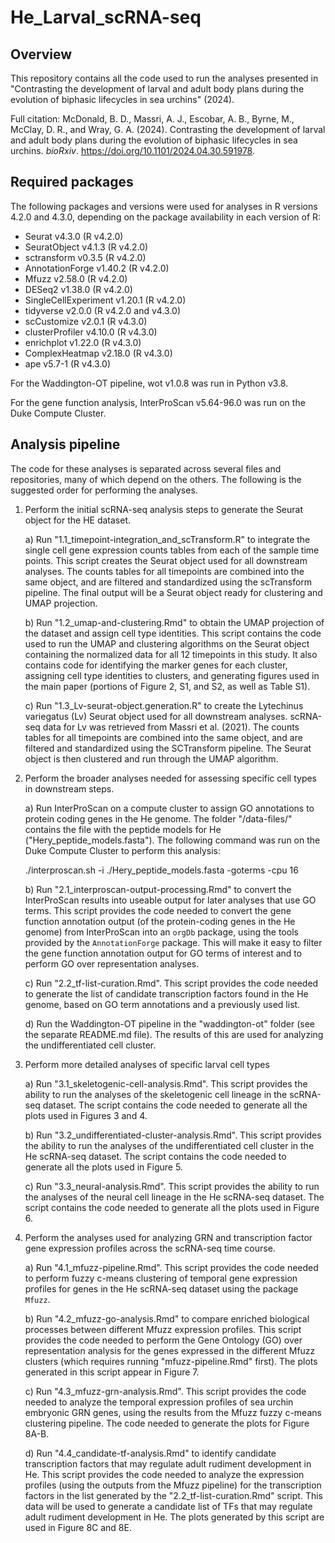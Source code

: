 # He_Larval_scRNA-seq

## Overview

This repository contains all the code used to run the analyses presented in "Contrasting the development of larval and adult body plans during the evolution of biphasic lifecycles in sea urchins" (2024).

Full citation:
McDonald, B. D., Massri, A. J., Escobar, A. B., Byrne, M., McClay, D. R., and Wray, G. A. (2024). Contrasting the development of larval and adult body plans during the evolution of biphasic lifecycles in sea urchins. *bioRxiv*. https://doi.org/10.1101/2024.04.30.591978. 


## Required packages

The following packages and versions were used for analyses in R versions 4.2.0 and 4.3.0, depending on the package availability in each version of R:
- Seurat v4.3.0 (R v4.2.0)
- SeuratObject v4.1.3 (R v4.2.0)
- sctransform v0.3.5 (R v4.2.0)
- AnnotationForge v1.40.2 (R v4.2.0)
- Mfuzz v2.58.0 (R v4.2.0)
- DESeq2 v1.38.0 (R v4.2.0)
- SingleCellExperiment v1.20.1 (R v4.2.0)
- tidyverse v2.0.0 (R v4.2.0 and v4.3.0)
- scCustomize v2.0.1 (R v4.3.0)
- clusterProfiler v4.10.0 (R v4.3.0)
- enrichplot v1.22.0 (R v4.3.0)
- ComplexHeatmap v2.18.0 (R v4.3.0)
- ape v5.7-1 (R v4.3.0)

For the Waddington-OT pipeline, wot v1.0.8 was run in Python v3.8.

For the gene function analysis, InterProScan v5.64-96.0 was run on the Duke Compute Cluster.


## Analysis pipeline

The code for these analyses is separated across several files and repositories, many of which depend on the others. The following is the suggested order for performing the analyses.

1) Perform the initial scRNA-seq analysis steps to generate the Seurat object for the HE dataset.

    a) Run "1.1_timepoint-integration_and_scTransform.R" to integrate the single cell gene expression counts tables from each of the sample time points. This script creates the Seurat object used for all downstream analyses. The counts tables for all timepoints are combined into the same object, and are filtered and standardized using the scTransform pipeline. The final output will be a Seurat object ready for clustering and UMAP projection.
   
    b) Run "1.2_umap-and-clustering.Rmd" to obtain the UMAP projection of the dataset and assign cell type identities. This script contains the code used to run the UMAP and clustering algorithms on the Seurat object containing the normalized data for all 12 timepoints in this study. It also contains code for identifying the marker genes for each cluster, assigning cell type identities to clusters, and generating figures used in the main paper (portions of Figure 2, S1, and S2, as well as Table S1).

    c) Run "1.3_Lv-seurat-object.generation.R" to create the Lytechinus variegatus (Lv) Seurat object used for all downstream analyses. scRNA-seq data for Lv was retrieved from Massri et al. (2021). The counts tables for all timepoints are combined into the same object, and are filtered and standardized using the SCTransform pipeline. The Seurat object is then clustered and run through the UMAP algorithm.

2) Perform the broader analyses needed for assessing specific cell types in downstream steps.

    a) Run InterProScan on a compute cluster to assign GO annotations to protein coding genes in the He genome. The folder "/data-files/" contains the file with the peptide models for He ("Hery_peptide_models.fasta"). The following command was run on the Duke Compute Cluster to perform this analysis:

   ./interproscan.sh -i ./Hery_peptide_models.fasta -goterms -cpu 16
   
    b) Run "2.1_interproscan-output-processing.Rmd" to convert the InterProScan results into useable output for later analyses that use GO terms. This script provides the code needed to convert the gene function annotation output (of the protein-coding genes in the He genome) from InterProScan into an `orgDb` package, using the tools provided by the `AnnotationForge` package. This will make it easy to filter the gene function annotation output for GO terms of interest and to perform GO over representation analyses.
   
    c) Run "2.2_tf-list-curation.Rmd". This script provides the code needed to generate the list of candidate transcription factors found in the He genome, based on GO term annotations and a previously used list.
   
    d) Run the Waddington-OT pipeline in the "waddington-ot" folder (see the separate README.md file). The results of this are used for analyzing the undifferentiated cell cluster.

4) Perform more detailed analyses of specific larval cell types

    a) Run "3.1_skeletogenic-cell-analysis.Rmd". This script provides the ability to run the analyses of the skeletogenic cell lineage in the scRNA-seq dataset. The script contains the code needed to generate all the plots used in Figures 3 and 4.
   
    b) Run "3.2_undifferentiated-cluster-analysis.Rmd". This script provides the ability to run the analyses of the undifferentiated cell cluster in the He scRNA-seq dataset. The script contains the code needed to generate all the plots used in Figure 5.
   
    c) Run "3.3_neural-analysis.Rmd". This script provides the ability to run the analyses of the neural cell lineage in the He scRNA-seq dataset. The script contains the code needed to generate all the plots used in Figure 6.
   
5) Perform the analyses used for analyzing GRN and transcription factor gene expression profiles across the scRNA-seq time course.
   
    a) Run "4.1_mfuzz-pipeline.Rmd". This script provides the code needed to perform fuzzy c-means clustering of temporal gene expression profiles for genes in the He scRNA-seq dataset using the package `Mfuzz`.
   
    b) Run "4.2_mfuzz-go-analysis.Rmd" to compare enriched biological processes between different Mfuzz expression profiles. This script provides the code needed to perform the Gene Ontology (GO) over representation analysis for the genes expressed in the different Mfuzz clusters (which requires running "mfuzz-pipeline.Rmd" first). The plots generated in this script appear in Figure 7.
   
    c) Run "4.3_mfuzz-grn-analysis.Rmd". This script provides the code needed to analyze the temporal expression profiles of sea urchin embryonic GRN genes, using the results from the Mfuzz fuzzy c-means clustering pipeline. The code needed to generate the plots for Figure 8A-B.
   
    d) Run "4.4_candidate-tf-analysis.Rmd" to identify candidate transcription factors that may regulate adult rudiment development in He. This script provides the code needed to analyze the expression profiles (using the outputs from the Mfuzz pipeline) for the transcription factors in the list generated by the "2.2_tf-list-curation.Rmd" script. This data will be used to generate a candidate list of TFs that may regulate adult rudiment development in He. The plots generated by this script are used in Figure 8C and 8E.






